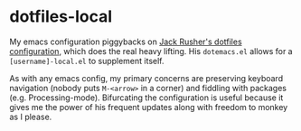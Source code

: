 dotfiles-local
==============

My emacs configuration piggybacks on [Jack Rusher's dotfiles
configuration](https://github.com/jackrusher/dotfiles), which does the
real heavy lifting. His `dotemacs.el` allows for a `[username]-local.el`
to supplement itself.

As with any emacs config, my primary concerns are preserving keyboard
navigation (nobody puts `M-<arrow>` in a corner) and fiddling with
packages (e.g. Processing-mode). Bifurcating the configuration is
useful because it gives me the power of his frequent updates along
with freedom to monkey as I please.
